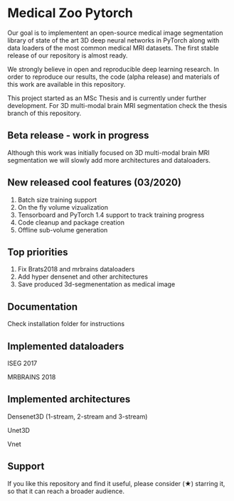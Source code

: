 # Medical Zoo Pytorch
Our goal is to implementent an open-source medical image segmentation library of state of the art 3D deep neural networks in PyTorch along with data loaders of the most common medical MRI datasets. The first stable release of our repository is almost ready.

We strongly believe in open and reproducible deep learning research.
In order to reproduce our results, the code (alpha release) and materials of this work are available in this repository.

This project started as an MSc Thesis and is currently under further development. For 3D multi-modal brain MRI segmentation check the thesis branch of this repository.

## Beta release - work in progress
Although this work was initially focused on 3D multi-modal brain MRI segmentation we will slowly add more architectures and dataloaders.

## New released cool features (03/2020)

1. Batch size training support
2. On the fly volume vizualization
3. Tensorboard and PyTorch 1.4 support to track training progress
3. Code cleanup and package creation
4. Offline sub-volume generation 

## Top priorities

1. Fix Brats2018 and mrbrains dataloaders
2. Add hyper densenet and other architectures
3. Save produced 3d-segmenentation as medical image 


## Documentation
Check installation folder for instructions 


## Implemented dataloaders
ISEG 2017

MRBRAINS 2018

## Implemented architectures
Densenet3D (1-stream, 2-stream and 3-stream)

Unet3D

Vnet

## Support 
If you like this repository and find it useful, please consider (★) starring it, so that it can reach a broader audience.
